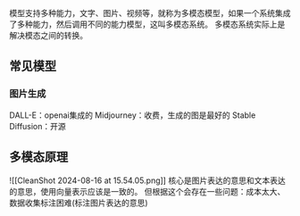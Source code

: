 模型支持多种能力，文字、图片、视频等，就称为多模态模型，如果一个系统集成了多种能力，然后调用不同的能力模型，这叫多模态系统。
多模态系统实际上是解决模态之间的转换。
## 常见模型
### 图片生成
DALL-E：openai集成的
Midjourney：收费，生成的图是最好的
Stable Diffusion：开源
## 多模态原理
![[CleanShot 2024-08-16 at 15.54.05.png]]
核心是图片表达的意思和文本表达的意思，使用向量表示应该是一致的。
但根据这个会存在一些问题：成本太大、数据收集标注困难(标注图片表达的意思)